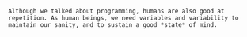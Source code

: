 <!-- .slide: data-background="images/everyday.jpg" -->

~~~~

Although we talked about programming, humans are also good at repetition. As human beings, we need variables and variability to maintain our sanity, and to sustain a good *state* of mind.
